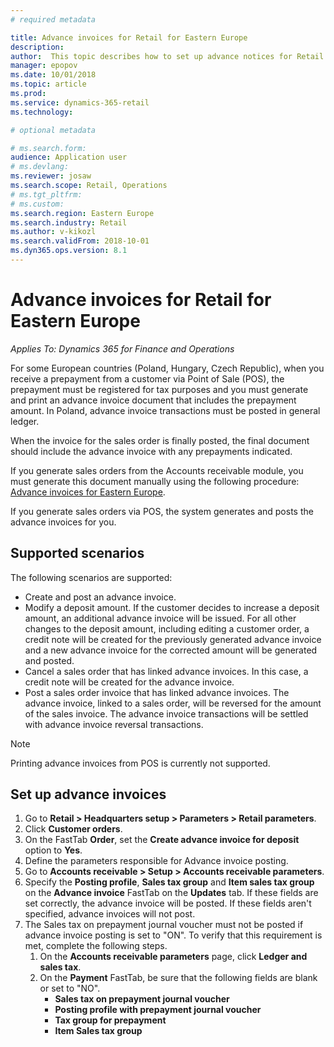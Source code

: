 ```yaml
---
# required metadata

title: Advance invoices for Retail for Eastern Europe
description: 
author:  This topic describes how to set up advance notices for Retail for Eastern Europe. 
manager: epopov
ms.date: 10/01/2018
ms.topic: article
ms.prod: 
ms.service: dynamics-365-retail
ms.technology: 

# optional metadata

# ms.search.form: 
audience: Application user
# ms.devlang: 
ms.reviewer: josaw
ms.search.scope: Retail, Operations
# ms.tgt_pltfrm: 
# ms.custom: 
ms.search.region: Eastern Europe
ms.search.industry: Retail
ms.author: v-kikozl
ms.search.validFrom: 2018-10-01
ms.dyn365.ops.version: 8.1
---
```

# Advance invoices for Retail for Eastern Europe

*Applies To: Dynamics 365 for Finance and Operations*

For some European countries (Poland, Hungary, Czech Republic), when you receive a prepayment from a customer via Point of Sale (POS), the prepayment must be registered for tax purposes and you must generate and print an advance invoice document that includes the prepayment amount. In Poland, advance invoice transactions must be posted in general ledger.

When the invoice for the sales order is finally posted, the final document should include the advance invoice with any prepayments indicated. 

If you generate sales orders from the Accounts receivable module, you must generate this document manually using the following procedure: [Advance invoices for Eastern Europe](https://docs.microsoft.com/en-us/dynamics365/unified-operations/financials/localizations/emea-advance-invoice). 

If you generate sales orders via POS, the system generates and posts the advance invoices for you.

## Supported scenarios

The following scenarios are supported:
- Create and post an advance invoice.
- Modify a deposit amount. If the customer decides to increase a deposit amount, an additional advance invoice will be issued. For all other changes to the deposit amount, including editing a customer order, a credit note will be created for the previously generated advance invoice and a new advance invoice for the corrected amount will be generated and posted. 
- Cancel a sales order that has linked advance invoices.  In this case, a credit note will be created for the advance invoice.
- Post a sales order invoice that has linked advance invoices. The advance invoice, linked to a sales order, will be reversed for the amount of the sales invoice. The advance invoice transactions will be settled with advance invoice reversal transactions.

> [!NOTE]
> Printing advance invoices from POS is currently not supported.

## Set up advance invoices

  1. Go to **Retail > Headquarters setup > Parameters > Retail parameters**.
  2. Click **Customer orders**.
  3. On the FastTab **Order**,  set the **Create advance invoice for deposit** option to **Yes**.
  4. Define the parameters responsible for Advance invoice posting.
  5. Go to **Accounts receivable > Setup > Accounts receivable parameters**.
  6. Specify the **Posting profile**, **Sales tax group** and **Item sales tax group** on the **Advance invoice** FastTab on the **Updates** tab. If these fields are set correctly, the advance invoice will be posted. If these fields aren't specified, advance invoices will not post.
  7. The Sales tax on prepayment journal voucher must not be posted if advance invoice posting is set to "ON". To verify that this requirement is met, complete the following steps.
     1. On the **Accounts receivable parameters** page, click **Ledger and sales tax**. 
     2. On the **Payment** FastTab, be sure that the following fields are blank or set to "NO". 
        - **Sales tax on prepayment journal voucher**
        - **Posting profile with prepayment journal voucher**
        - **Tax group for prepayment**
        - **Item Sales tax group**
